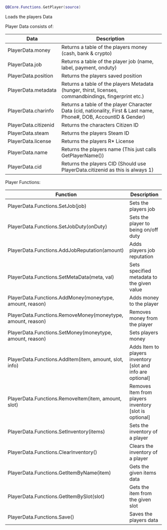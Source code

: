 ```lua
QBCore.Functions.GetPlayer(source)
```

Loads the players Data

Player Data consists of:

| Data | Description |
| ----------- | ----------- |
| PlayerData.money | Returns a table of the players money (cash, bank & crypto) |
| PlayerData.job | Returns a table of the player job (name, label, payment, onduty) |
| PlayerData.position | Returns the players saved position |
| PlayerData.metadata | Returns a table of the players Metadata (hunger, thirst, licenses, commandbindings, fingerprint etc.) |
| PlayerData.charinfo | Returns a table of the player Character Data (cid, nationality, First & Last name, Phone#, DOB, AccountID & Gender) |
| PlayerData.citizenid | Returns the characters Citizen ID |
| PlayerData.steam | Returns the players Steam ID |
| PlayerData.license | Returns the players R* License |
| PlayerData.name | Returns the players name (This just calls GetPlayerName()) |
| PlayerData.cid | Returns the players CID (Should use PlayerData.citizenid as this is always 1) |

Player Functions:

| Function | Description |
| ----------- | ----------- |
| PlayerData.Functions.SetJob(job) | Sets the players job |
| PlayerData.Functions.SetJobDuty(onDuty) | Sets the player to being on/off duty |
| PlayerData.Functions.AddJobReputation(amount) | Adds players job reputation |
| PlayerData.Functions.SetMetaData(meta, val) | Sets specified metadata to the given value |
| PlayerData.Functions.AddMoney(moneytype, amount, reason) | Adds money to the player |
| PlayerData.Functions.RemoveMoney(moneytype, amount, reason) | Removes money from the player |
| PlayerData.Functions.SetMoney(moneytype, amount, reason) | Sets players money |
| PlayerData.Functions.AddItem(item, amount, slot, info) | Adds Item to players inventory [slot and info are optional] |
| PlayerData.Functions.RemoveItem(item, amount, slot) | Removes Item from players inventory [slot is optional] |
| PlayerData.Functions.SetInventory(items) | Sets the inventory of a player |
| PlayerData.Functions.ClearInventory() | Clears the inventory of a player |
| PlayerData.Functions.GetItemByName(item) | Gets the given items data |
| PlayerData.Functions.GetItemBySlot(slot) | Gets the item from the given slot |
| PlayerData.Functions.Save() | Saves the players data |